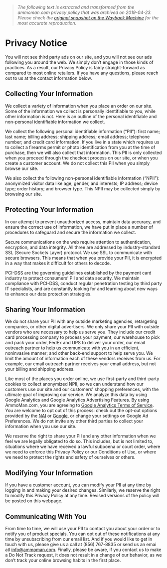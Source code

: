 > *The following text is extracted and transformed from the ammoman.com privacy policy that was archived on 2019-04-23. Please check the [original snapshot on the Wayback Machine](https://web.archive.org/web/20190423080759id_/https%3A//www.ammoman.com/t/privacyinfo) for the most accurate reproduction.*

# Privacy Notice

You will not see third party ads on our site, and you will not see our ads following you around the web. We simply don’t engage in those kinds of practices. As a result, our Privacy Policy is fairly straight-forward as compared to most online retailers. If you have any questions, please reach out to us at the contact information below.

## Collecting Your Information

We collect a variety of information when you place an order on our site. Some of the information we collect is personally identifiable to you, while other information is not. Here is an outline of the personal identifiable and non-personal identifiable information we collect.

We collect the following personal identifiable information (“PII”): first name; last name; billing address; shipping address; email address; telephone number; and credit card information. If you live in a state which requires us to collect a firearms permit or photo identification from you at the time of purchase, then we will also collect that information. This PII is only collected when you proceed through the checkout process on our site, or when you create a customer account. We do not collect this PII when you simply browse our site.

We also collect the following non-personal identifiable information (“NPII”): anonymized visitor data like age, gender, and interests; IP address; device type; order history; and browser type. This NPII may be collected simply by browsing our site.

## Protecting Your Information

In our attempt to prevent unauthorized access, maintain data accuracy, and ensure the correct use of information, we have put in place a number of procedures to safeguard and secure the information we collect.

Secure communications on the web require attention to authentication, encryption, and data integrity. All three are addressed by industry-standard SSL (Secure Sockets Layer) protocol. We use SSL to communicate with secure browsers. This means that when you provide your PII, it is encrypted in a way that makes it difficult for others to decode.

PCI-DSS are the governing guidelines established by the payment card industry to protect consumers’ PII and data security. We maintain compliance with PCI-DSS, conduct regular penetration testing by third party IT specialists, and are constantly looking for and learning about new ways to enhance our data protection strategies.

## Sharing Your Information

We do not share your PII with any outside marketing agencies, retargeting companies, or other digital advertisers. We only share your PII with outside vendors who are necessary to help us serve you. They include our credit card processing company to process your payment, our warehouse to pick and pack your order, FedEx and UPS to deliver your order, our email outreach partner to help us communicate with you in an efficient, noninvasive manner; and other back-end support to help serve you. We limit the amount of information each of these vendors receives from us. For example, our email outreach partner receives your email address, but not your billing and shipping address.

Like most of the places you order online, we use first-party and third-party cookies to collect anonymized NPII, so we can understand how our customers use our site and our customers' shopping preferences, with the ultimate goal of improving our service. We analyze this data by using Google Analytics and Google Analytics Advertising Features. By using AmmoMan.com, you are agreeing to [Google Analytics Terms of Service](http://www.google.com/policies/privacy/partners/ "Google Analytics Terms of Service"). You are welcome to opt out of this process: check out the opt-out options provided by the [NAI](http://optout.networkadvertising.org/#!/ "NAI") or [Google](https://tools.google.com/dlpage/gaoptout/ "Google"), or change your settings on Google Ad Preferences. We do not invite any other third parties to collect your information when you use our site.

We reserve the right to share your PII and any other information when we feel we are legally obligated to do so. This includes, but is not limited to, situations where we have received a lawful subpoena or court order, where we need to enforce this Privacy Policy or our Conditions of Use, or where we need to protect the rights and safety of ourselves or others.

## Modifying Your Information

If you have a customer account, you can modify your PII at any time by logging in and making your desired changes. Similarly, we reserve the right to modify this Privacy Policy at any time. Revised versions of the policy will be posted on this webpage.

## Communicating With You

From time to time, we will use your PII to contact you about your order or to notify you of product specials. You can opt out of these notifications at any time by unsubscribing from our email list. And if you would like to get in touch with us, please give us a call at (856) 767-8835 or send us an emai atl [info@ammoman.com](mailto:info@ammoman.com). Finally, please be aware, if you contact us to make a Do Not Track request, it does not result in a change of our behavior, as we don’t track your online browsing habits in the first place.
